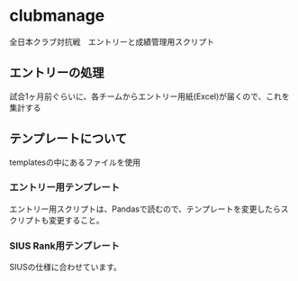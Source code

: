 # clubmanage
全日本クラブ対抗戦　エントリーと成績管理用スクリプト

## エントリーの処理
試合1ヶ月前ぐらいに、各チームからエントリー用紙(Excel)が届くので、これを集計する

## テンプレートについて
templatesの中にあるファイルを使用
### エントリー用テンプレート
エントリー用スクリプトは、Pandasで読むので、テンプレートを変更したらスクリプトも変更すること。
### SIUS Rank用テンプレート
SIUSの仕様に合わせています。
